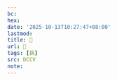 ```yaml
---
bc:
hex:
date: '2025-10-13T10:27:47+08:00'
lastmod:
title: 􅃎
url: 􅃎
tags: [𨧨]
src: DCCV
note:
---
```

